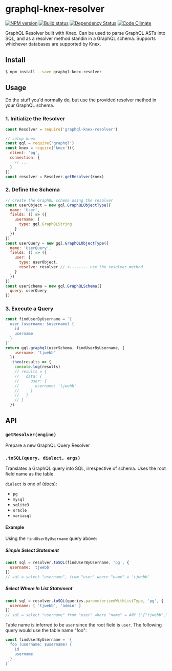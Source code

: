 # graphql-knex-resolver

[![NPM version][npm-image]][npm-url]
[![Build status][ci-image]][ci-url]
[![Dependency Status][daviddm-image]][daviddm-url]
[![Code Climate][codeclimate-image]][codeclimate-url]

GraphQL Resolver built with Knex. Can be used to parse GraphQL ASTs into
SQL, and as a resolver method standin in a GraphQL schema. Supports whichever
databases are supported by Knex.

## Install

```sh
$ npm install --save graphql-knex-resolver
```

## Usage

Do the stuff you'd normally do, but use the provided resolver method in your
GraphQL schema.

### 1. Initialize the Resolver

```js
const Resolver = require('graphql-knex-resolver')

// setup knex
const gql = require('graphql')
const knex = require('knex')({
  client: 'pg',
  connection: {
    // ...
  }
})
const resolver = Resolver.getResolver(knex)
```

### 2. Define the Schema

```js
// create the GraphQL schema using the resolver
const userObject = new gql.GraphQLObjectType({
  name: 'User',
  fields: () => ({
    username: {
      type: gql.GraphQLString
    }
  })
})
const userQuery = new gql.GraphQLObjectType({
  name: 'UserQuery',
  fields: () => ({
    user: {
      type: userObject,
      resolve: resolver // <-------- use the resolver method
    }
  })
})
const userSchema = new gql.GraphQLSchema({
  query: userQuery
})
```

### 3. Execute a Query

```js
const findUserByUsername = `{
  user (username: $username) {
    id
    username
  }
}`
return gql.graphql(userSchema, findUserByUsername, {
    username: "tjwebb"
  })
  .then(results => {
    console.log(results)
    // results = {
    //   data: {
    //     user: {
    //       username: 'tjwebb'
    //     }
    //   }
    // }
  })
```

## API

### `getResolver(engine)`

Prepare a new GraphQL Query Resolver

### `.toSQL(query, dialect, args)`

Translates a GraphQL query into SQL, irrespective of schema. Uses the
root field name as the table.

`dialect` is one of ([docs](http://knexjs.org/#Installation-node)):
- `pg`
- `mysql`
- `sqlite3`
- `oracle`
- `mariasql`

#### Example

Using the `findUserByUsername` query above:

##### Simple Select Statement

```js
const sql = resolver.toSQL(findUserByUsername, 'pg', {
  username: 'tjwebb'
})
// sql = select "username", from "user" where "name" = 'tjwebb'
```

##### Select Where In List Statement

```js
const sql = resolver.toSQL(queries.parameterizedWithListType, 'pg', {
  username: [ 'tjwebb', 'admin' ]
})
// sql = select "username" from "user" where "name" = ANY ('{"tjwebb","admin"}')
```

Table name is inferred to be `user` since the root field is `user`. The following
query would use the table name "foo":

```js
const findUserByUsername = `{
  foo (username: $username) {
    id
    username
  }
}`
```

[npm-image]: https://img.shields.io/npm/v/graphql-knex-resolver.svg?style=flat-square
[npm-url]: https://npmjs.org/package/graphql-knex-resolver
[ci-image]: https://img.shields.io/travis/tjwebb/graphql-knex-resolver/master.svg?style=flat-square
[ci-url]: https://travis-ci.org/tjwebb/graphql-knex-resolver
[daviddm-image]: http://img.shields.io/david/tjwebb/graphql-knex-resolver.svg?style=flat-square
[daviddm-url]: https://david-dm.org/tjwebb/graphql-knex-resolver
[codeclimate-image]: https://img.shields.io/codeclimate/github/tjwebb/graphql-knex-resolver.svg?style=flat-square
[codeclimate-url]: https://codeclimate.com/github/tjwebb/graphql-knex-resolver

